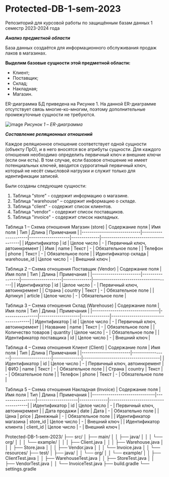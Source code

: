 # Protected-DB-1-sem-2023
Репозиторий для курсовой работы по защищённым базам данных 1 семестр 2023-2024 года

***Анализ предметной области***

База данных создаётся для информационного обслуживания продаж лаков в магазинах.

**Выделим базовые сущности этой предметной области:**
+ Клиент;
+	Поставщик;
+	Склад;
+	Накладная;
+	Магазин.

ER-диаграмма БД приведена на Рисунке 1. На данной ER-диаграмме отсутствует связь многие-ко-многим, поэтому дополнительные промежуточные сущности не требуются.
 
![image](https://github.com/poli-poli/Protected-DB-1-sem-2023/assets/85806007/767b8330-d632-468c-9426-c5a084f57290)
*Рисунок 1 – ER-диаграмма*



***Составление реляционных отношений***

Каждое реляционное отношение соответствует одной сущности (объекту ПрО), и в него вносятся все атрибуты сущности. Для каждого отношения необходимо определить первичный ключ и внешние ключи (если они есть). В том случае, если базовое отношение не имеет потенциальных ключей, вводится суррогатный первичный ключ, который не несёт смысловой нагрузки и служит только для идентификации записей.

Были созданы следующие сущности:
1.	Таблица "store" - содержит информацию о магазине.
2.	Таблица "warehouse" – содержит информацию о складе.
3.	Таблица "client" - содержит список клиентов.
4.	Таблица "vendor" - содержит список поставщиков.
5.	Таблица "invoice" - содержит список накладных.


   
Таблица 1 – Схема отношения Магазин (store)
|     Содержание поля         |     Имя поля        |     Тип            |     Длина    |     Примечания                       |
|-----------------------------|---------------------|--------------------|--------------|--------------------------------------|
|     Идентификатор           |     id              |     Целое число    |     -        |     Первичный ключ, автоинкремент    |
|     Имя                     |     name            |     Текст          |     -        |     Обязательное поле                |
|     Телефон                 |     phone           |     Текст          |     -        |     Обязательное поле                |
|     Идентификатор склада    |     warehouse_id    |     Целое число    |     -        |     Внешний ключ                     |

Таблица 2 – Схема отношения Поставщик (Vendor)
|     Содержание поля    |     Имя поля    |     Тип            |     Длина    |     Примечания                       |
|------------------------|-----------------|--------------------|--------------|--------------------------------------|
|     Идентификатор      |     id          |     Целое число    |     -        |     Первичный ключ, автоинкремент    |
|     Страна             |     country     |     Текст          |     -        |     Обязательное поле                |
|     Артикул            |     article     |     Целое число    |     -        |     Обязательное поле                |

Таблица 3 – Схема отношения Склад (Warehouse)
|     Содержание поля             |     Имя поля    |     Тип            |     Длина    |     Примечания                       |
|---------------------------------|-----------------|--------------------|--------------|--------------------------------------|
|     Идентификатор               |     id          |     Целое число    |     -        |     Первичный ключ, автоинкремент    |
|     Название                    |     name        |     Текст          |     -        |     Обязательное поле                |
|     Количество товаров          |     quantity    |     Целое число    |     -        |     Обязательное поле                |
|     Идентификатор поставщика    |     id          |     Целое число    |     -        |     Внешний ключ                     |

Таблица 4 – Схема отношения Клиент (Client)
|     Содержание поля    |     Имя поля    |     Тип            |     Длина    |     Примечания                       |
|------------------------|-----------------|--------------------|--------------|--------------------------------------|
|     Идентификатор      |     id          |     Целое число    |     -        |     Первичный ключ, автоинкремент    |
|     ФИО                |     name        |     Текст          |     -        |     Обязательное поле                |
|     Страна             |     country     |     Текст          |     -        |     Обязательное поле                |
|     Телефон            |     phone       |     Текст          |     -        |     Обязательное поле                |

Таблица 5 – Схема отношения Накладная (Invoice)
|     Содержание поля           |     Имя поля     |     Тип            |     Длина    |     Примечания                       |
|-------------------------------|------------------|--------------------|--------------|--------------------------------------|
|     Идентификатор             |     id           |     Целое число    |     -        |     Первичный ключ, автоинкремент    |
|     Дата продажи              |     date         |     Дата           |     -        |     Обязательно поле                 |
|     Цена                      |     price        |     Денежный       |     -        |     Обязательное поле                |
|     Идентификатор магазина    |     store_id     |     Целое число    |     -        |     Внешний ключ                     |
|     Идентификатор клиента     |     client_id    |     Целое число    |     -        |     Внешний ключ                     |



Protected-DB-1-sem-2023/
  ├── src/
  │   ├── main/
  │   │   ├── java/
  │   │   │   └── org/
  │   │   │       └── example/
  │   │   │           ├── Client.java
  │   │   │           ├── Warehouse.java
  │   │   │           ├── Store.java
  │   │   │           ├── Vendor.java
  │   │   │           └── Invoice.java
  │   │   └── resources/
  ├── test/
  │   ├── java/
  │   │   └── org/
  │   │       └── example/
  │   │           ├── ClientTest.java
  │   │           ├── WarehouseTest.java
  │   │           ├── StoreTest.java
  │   │           ├── VendorTest.java
  │   │           └── InvoiceTest.java
  ├── build.gradle
  └── settings.gradle
